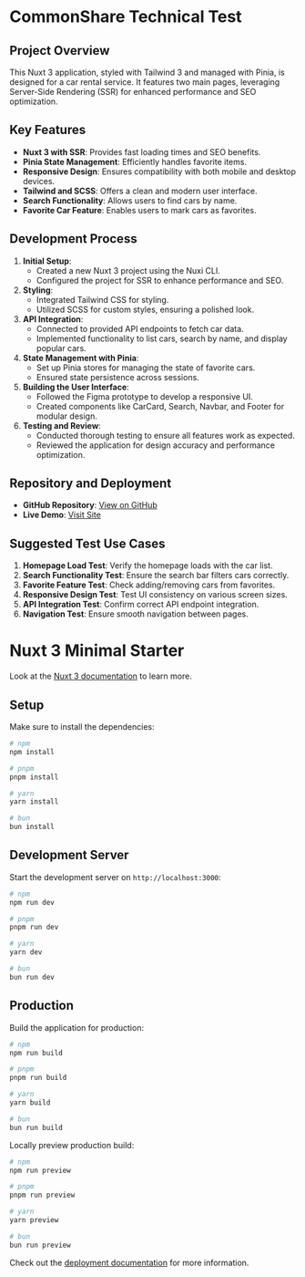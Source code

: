 # CommonShare Technical Test

## Project Overview
This Nuxt 3 application, styled with Tailwind 3 and managed with Pinia, is designed for a car rental service. It features two main pages, leveraging Server-Side Rendering (SSR) for enhanced performance and SEO optimization.

## Key Features
- **Nuxt 3 with SSR**: Provides fast loading times and SEO benefits.
- **Pinia State Management**: Efficiently handles favorite items.
- **Responsive Design**: Ensures compatibility with both mobile and desktop devices.
- **Tailwind and SCSS**: Offers a clean and modern user interface.
- **Search Functionality**: Allows users to find cars by name.
- **Favorite Car Feature**: Enables users to mark cars as favorites.

## Development Process
1. **Initial Setup**:
   - Created a new Nuxt 3 project using the Nuxi CLI.
   - Configured the project for SSR to enhance performance and SEO.
2. **Styling**:
   - Integrated Tailwind CSS for styling.
   - Utilized SCSS for custom styles, ensuring a polished look.
3. **API Integration**:
   - Connected to provided API endpoints to fetch car data.
   - Implemented functionality to list cars, search by name, and display popular cars.
4. **State Management with Pinia**:
   - Set up Pinia stores for managing the state of favorite cars.
   - Ensured state persistence across sessions.
5. **Building the User Interface**:
   - Followed the Figma prototype to develop a responsive UI.
   - Created components like CarCard, Search, Navbar, and Footer for modular design.
6. **Testing and Review**:
   - Conducted thorough testing to ensure all features work as expected.
   - Reviewed the application for design accuracy and performance optimization.

## Repository and Deployment
- **GitHub Repository**: [View on GitHub](https://github.com/sbeuran/commonshare-technical-test)
- **Live Demo**: [Visit Site](https://commonshare-technical-test.vercel.app/)

## Suggested Test Use Cases
1. **Homepage Load Test**: Verify the homepage loads with the car list.
2. **Search Functionality Test**: Ensure the search bar filters cars correctly.
3. **Favorite Feature Test**: Check adding/removing cars from favorites.
4. **Responsive Design Test**: Test UI consistency on various screen sizes.
5. **API Integration Test**: Confirm correct API endpoint integration.
6. **Navigation Test**: Ensure smooth navigation between pages.


# Nuxt 3 Minimal Starter

Look at the [Nuxt 3 documentation](https://nuxt.com/docs/getting-started/introduction) to learn more.

## Setup

Make sure to install the dependencies:

```bash
# npm
npm install

# pnpm
pnpm install

# yarn
yarn install

# bun
bun install
```

## Development Server

Start the development server on `http://localhost:3000`:

```bash
# npm
npm run dev

# pnpm
pnpm run dev

# yarn
yarn dev

# bun
bun run dev
```

## Production

Build the application for production:

```bash
# npm
npm run build

# pnpm
pnpm run build

# yarn
yarn build

# bun
bun run build
```

Locally preview production build:

```bash
# npm
npm run preview

# pnpm
pnpm run preview

# yarn
yarn preview

# bun
bun run preview
```

Check out the [deployment documentation](https://nuxt.com/docs/getting-started/deployment) for more information.

